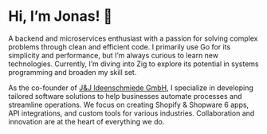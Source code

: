 # Hi, I’m Jonas! 🚀

A backend and microservices enthusiast with a passion for solving complex problems through clean and efficient code. I primarily use Go for its simplicity and performance, but I’m always curious to learn new technologies. Currently, I’m diving into Zig to explore its potential in systems programming and broaden my skill set.

As the co-founder of [J&J Ideenschmiede GmbH](https://jj-ideenschmiede.de), I specialize in developing tailored software solutions to help businesses automate processes and streamline operations. We focus on creating Shopify & Shopware 6 apps, API integrations, and custom tools for various industries. Collaboration and innovation are at the heart of everything we do.